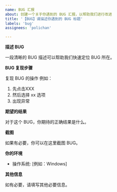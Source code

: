 ```yaml
---
name: BUG 汇报
about: 创建一个关于你遇到的 BUG 汇报，以帮助我们进行改进
title: '【BUG】请描述你遇到的 BUG 标题'
labels: 'bug'
assignees: 'polichan'

---
```


**描述 BUG**

一段清晰的 BUG 描述可以帮助我们快速定位 BUG 所在。

**BUG 复现步骤**

复现 BUG 的操作
例如：
1. 先点击XXX
2. 然后选择 xx 选项
3. 出现异常

**期望的结果**

对于这个 BUG，你期待的正确结果是什么。

**截图**

如果有必要，你可以在这里截图 BUG。

**你的环境**
 - 操作系统: [例如：Windows]

**其他信息**

如有必要，请填写其他必要信息。
